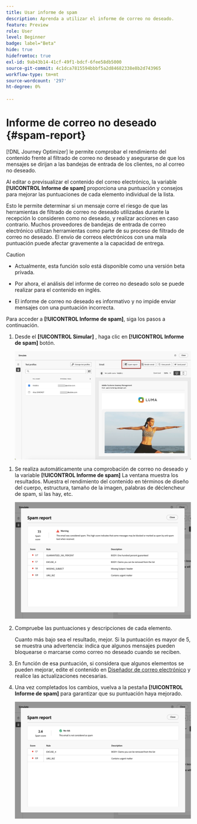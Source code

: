 ```yaml
---
title: Usar informe de spam
description: Aprenda a utilizar el informe de correo no deseado.
feature: Preview
role: User
level: Beginner
badge: label="Beta"
hide: true
hidefromtoc: true
exl-id: 9ab43b14-41cf-49f1-bdcf-6fee58db5000
source-git-commit: 4c1dca7815594bbbf5a2d84682338e8b2d743965
workflow-type: tm+mt
source-wordcount: '297'
ht-degree: 0%

---
```


# Informe de correo no deseado {#spam-report}

[!DNL Journey Optimizer] le permite comprobar el rendimiento del contenido frente al filtrado de correo no deseado y asegurarse de que los mensajes se dirijan a las bandejas de entrada de los clientes, no al correo no deseado.

Al editar o previsualizar el contenido del correo electrónico, la variable **[!UICONTROL Informe de spam]** proporciona una puntuación y consejos para mejorar las puntuaciones de cada elemento individual de la lista.

Esto le permite determinar si un mensaje corre el riesgo de que las herramientas de filtrado de correo no deseado utilizadas durante la recepción lo consideren como no deseado, y realizar acciones en caso contrario. Muchos proveedores de bandejas de entrada de correo electrónico utilizan herramientas como parte de su proceso de filtrado de correo no deseado. El envío de correos electrónicos con una mala puntuación puede afectar gravemente a la capacidad de entrega.


>[!CAUTION]
>
>* Actualmente, esta función solo está disponible como una versión beta privada.
>
>* Por ahora, el análisis del informe de correo no deseado solo se puede realizar para el contenido en inglés.
>
>* El informe de correo no deseado es informativo y no impide enviar mensajes con una puntuación incorrecta.

Para acceder a **[!UICONTROL Informe de spam]**, siga los pasos a continuación.

1. Desde el **[!UICONTROL Simular]** , haga clic en **[!UICONTROL Informe de spam]** botón.

   ![](assets/spam-report-button.png)

<!--
    You can also open the [Email Designer](../email/content-from-scratch.md), click the **[!UICONTROL More]** button and select **[!UICONTROL Check spam score]** from the menu.

    ![](assets/spam-report-check-score.png)
-->

1. Se realiza automáticamente una comprobación de correo no deseado y la variable **[!UICONTROL Informe de spam]** La ventana muestra los resultados. Muestra el rendimiento del contenido en términos de diseño del cuerpo, estructura, tamaño de la imagen, palabras de déclencheur de spam, si las hay, etc.

   ![](assets/spam-report-high-score.png)

1. Compruebe las puntuaciones y descripciones de cada elemento.

   Cuanto más bajo sea el resultado, mejor. Si la puntuación es mayor de 5, se muestra una advertencia: indica que algunos mensajes pueden bloquearse o marcarse como correo no deseado cuando se reciben.

1. En función de esa puntuación, si considera que algunos elementos se pueden mejorar, edite el contenido en [Diseñador de correo electrónico](../email/content-from-scratch.md) y realice las actualizaciones necesarias.

1. Una vez completados los cambios, vuelva a la pestaña **[!UICONTROL Informe de spam]** para garantizar que su puntuación haya mejorado.

   ![](assets/spam-report-low-score.png)

<!--You can also check the message's alerts for warnings on potential risk of spam detection. Follow the steps below.

1. Click the **[!UICONTROL Alerts]** button on top right of the screen. [Learn more on email alerts](../email/create-email.md#check-email-alerts)

1. If **[!UICONTROL Spam checker alert]** is displayed, you should check your content for a potential risk of spam using the **[!UICONTROL Spam report]** feature as detailed above.

    ![](assets/spam-report-alert.png)
-->
